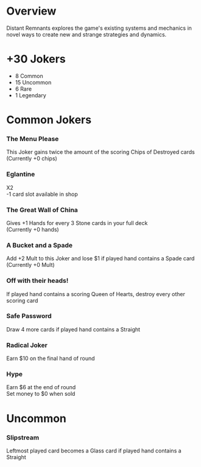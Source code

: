# Overview
Distant Remnants explores the game's existing systems and mechanics in novel ways to create new and strange strategies and dynamics.

# +30 Jokers
- 8 Common
- 15 Uncommon
- 6 Rare
- 1 Legendary

# Common Jokers
### The Menu Please
This Joker gains twice the amount of the scoring Chips of Destroyed cards<br>
(Currently +0 chips)<br>


### Eglantine
X2<br>
-1 card slot available in shop<br>


### The Great Wall of China
Gives +1 Hands for every 3 Stone cards in your full deck<br>
(Currently +0 hands)<br>


### A Bucket and a Spade
Add +2 Mult to this Joker and lose $1 if played hand contains a Spade card<br>
(Currently +0 Mult)<br>


### Off with their heads!
If played hand contains a scoring Queen of Hearts, destroy every other scoring card<br>


### Safe Password
Draw 4 more cards if played hand contains a Straight<br>


### Radical Joker
Earn $10 on the final hand of round<br>


### Hype
Earn $6 at the end of round<br>
Set money to $0 when sold<br>


# Uncommon
### Slipstream
Leftmost played card becomes a Glass card if played hand contains a Straight<br>


